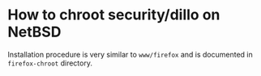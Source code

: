 How to chroot security/dillo on NetBSD
======================================

Installation procedure is very similar to `www/firefox` and is
documented in `firefox-chroot` directory.
